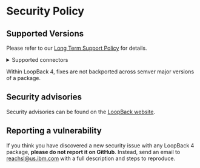 # Security Policy

## Supported Versions

Please refer to our
[Long Term Support Policy](https://loopback.io/doc/en/contrib/Long-term-support.html)
for details.

<details>
<summary>Supported connectors</summary>

- [Memory connector](https://loopback.io/doc/en/lb4/Memory-connector.html)

**Database connectors**

- [Cassandra connector](https://loopback.io/doc/en/lb4/Cassandra-connector.html)
- [Cloudant connector](https://loopback.io/doc/en/lb4/Cloudant-connector.html)
- [DashDB connector](https://loopback.io/doc/en/lb4/DashDB.html)
- [DB2 connector](https://loopback.io/doc/en/lb4/DB2-connector.html)
- [DB2 for iSeries connector](https://loopback.io/doc/en/lb4/DB2-iSeries-connector.html)
- [DB2 for z/OS](https://loopback.io/doc/en/lb4/DB2-for-z-OS.html)
- [Informix connector](https://loopback.io/doc/en/lb4/Informix.html)
- [MongoDB connector](https://loopback.io/doc/en/lb4/MongoDB-connector.html)
- [MySQL connector](https://loopback.io/doc/en/lb4/MySQL-connector.html)
- [Oracle connector](https://loopback.io/doc/en/lb4/Oracle-connector.html)
- [PostgreSQL connector](https://loopback.io/doc/en/lb4/PostgreSQL-connector.html)
- [Redis connector](https://loopback.io/doc/en/lb4/Redis-connector.html)
- [Redis key-value connector](https://loopback.io/doc/en/lb4/kv-redis-connector.html)
- [SQL Server connector](https://loopback.io/doc/en/lb4/SQL-Server-connector.html)
- [SQLite3 connector](https://loopback.io/doc/en/lb4/SQLite3.html)
- [z/OS Connect Enterprise Edition connector](https://loopback.io/doc/en/lb4/zOSconnectEE.html)

**Other connectors**

- [Email connector](https://loopback.io/doc/en/lb4/Email-connector.html)
- [JSON RPC connector](https://loopback.io/doc/en/lb4/JSON-RPC-connector.html)
- [MQ Light connector](https://loopback.io/doc/en/lb4/MQLight-connector.html)
- [Push connector](https://loopback.io/doc/en/lb4/Push-connector.html)
- [Remote connector](https://loopback.io/doc/en/lb4/Remote-connector.html)
- [REST connector](https://loopback.io/doc/en/lb4/REST-connector.html)
- [SOAP connector](https://loopback.io/doc/en/lb4/SOAP-connector.html)
- [Storage connector](https://loopback.io/doc/en/lb4/Storage-connector.html)
- [Swagger connector](https://loopback.io/doc/en/lb4/Swagger-connector.html)

</details>

Within LoopBack 4, fixes are not backported across semver major versions of a
package.

## Security advisories

Security advisories can be found on the
[LoopBack website](https://loopback.io/doc/en/sec/index.html).

## Reporting a vulnerability

If you think you have discovered a new security issue with any LoopBack 4
package, **please do not report it on GitHub**. Instead, send an email to
reachsl@us.ibm.com with a full description and steps to reproduce.
